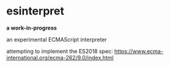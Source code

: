 # esinterpret

**a work-in-progress**

an experimental ECMAScript interpreter

attempting to implement the ES2018 spec:
https://www.ecma-international.org/ecma-262/9.0/index.html
